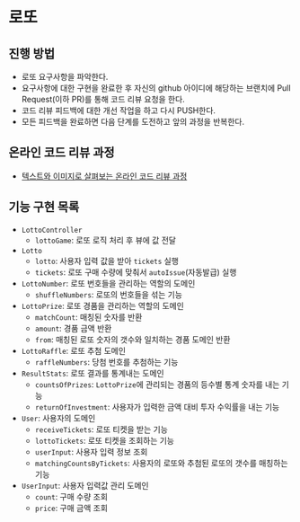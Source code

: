 # 로또
## 진행 방법
* 로또 요구사항을 파악한다.
* 요구사항에 대한 구현을 완료한 후 자신의 github 아이디에 해당하는 브랜치에 Pull Request(이하 PR)를 통해 코드 리뷰 요청을 한다.
* 코드 리뷰 피드백에 대한 개선 작업을 하고 다시 PUSH한다.
* 모든 피드백을 완료하면 다음 단계를 도전하고 앞의 과정을 반복한다.

## 온라인 코드 리뷰 과정
* [텍스트와 이미지로 살펴보는 온라인 코드 리뷰 과정](https://github.com/next-step/nextstep-docs/tree/master/codereview)

## 기능 구현 목록
* `LottoController`
  * `lottoGame`: 로또 로직 처리 후 뷰에 값 전달
* `Lotto`
  * `lotto`: 사용자 입력 값을 받아 `tickets` 실행
  * `tickets`: 로또 구매 수량에 맞춰서 `autoIssue`(자동발급) 실행
* `LottoNumber`: 로또 번호들을 관리하는 역할의 도메인
  * `shuffleNumbers`: 로또의 번호들을 섞는 기능
* `LottoPrize`: 로또 경품을 관리하는 역할의 도메인
  * `matchCount`: 매칭된 숫자를 반환
  * `amount`: 경품 금액 반환
  * `from`: 매칭된 로또 숫자의 갯수와 일치하는 경품 도메인 반환
* `LottoRaffle`: 로또 추첨 도메인
  * `raffleNumbers`: 당첨 번호를 추첨하는 기능
* `ResultStats`: 로또 결과를 통계내는 도메인
  * `countsOfPrizes`: `LottoPrize`에 관리되는 경품의 등수별 통계 숫자를 내는 기능
  * `returnOfInvestment`: 사용자가 입력한 금액 대비 투자 수익률을 내는 기능
* `User`: 사용자의 도메인
  * `receiveTickets`: 로또 티켓을 받는 기능
  * `lottoTickets`: 로또 티켓을 조회하는 기능
  * `userInput`: 사용자 입력 정보 조회
  * `matchingCountsByTickets`: 사용자의 로또와 추첨된 로또의 갯수를 매칭하는 기능
* `UserInput`: 사용자 입력값 관리 도메인
  * `count`: 구매 수량 조회
  * `price`: 구매 금액 조회
